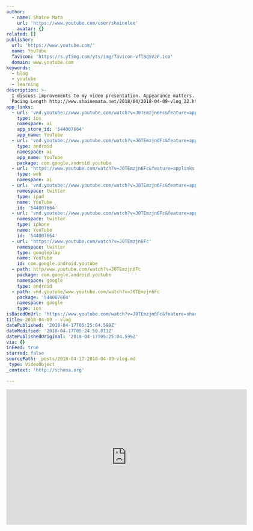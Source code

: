 ```yaml
---
author:
  - name: Shaine Mata
    url: 'https://www.youtube.com/user/shainelee'
    avatar: {}
related: []
publisher:
  url: 'https://www.youtube.com/'
  name: YouTube
  favicon: 'https://s.ytimg.com/yts/img/favicon-vfl8qSV2F.ico'
  domain: www.youtube.com
keywords:
  - blog
  - youtube
  - learning
description: >-
  I discuss improvements to my video presentation. Appearance matters. Lighting
  Pacing Length http://www.shainemata.net/2018/04/2018-04-09-vlog_22.html
app_links:
  - url: 'vnd.youtube://www.youtube.com/watch?v=J0TEmzjn6Fc&feature=applinks'
    type: ios
    namespace: ai
    app_store_id: '544007664'
    app_name: YouTube
  - url: 'vnd.youtube://www.youtube.com/watch?v=J0TEmzjn6Fc&feature=applinks'
    type: android
    namespace: ai
    app_name: YouTube
    package: com.google.android.youtube
  - url: 'https://www.youtube.com/watch?v=J0TEmzjn6Fc&feature=applinks'
    type: web
    namespace: ai
  - url: 'vnd.youtube://www.youtube.com/watch?v=J0TEmzjn6Fc&feature=applinks'
    namespace: twitter
    type: ipad
    name: YouTube
    id: '544007664'
  - url: 'vnd.youtube://www.youtube.com/watch?v=J0TEmzjn6Fc&feature=applinks'
    namespace: twitter
    type: iphone
    name: YouTube
    id: '544007664'
  - url: 'https://www.youtube.com/watch?v=J0TEmzjn6Fc'
    namespace: twitter
    type: googleplay
    name: YouTube
    id: com.google.android.youtube
  - path: http/www.youtube.com/watch?v=J0TEmzjn6Fc
    package: com.google.android.youtube
    namespace: google
    type: android
  - path: vnd.youtube/www.youtube.com/watch?v=J0TEmzjn6Fc
    package: '544007664'
    namespace: google
    type: ios
isBasedOnUrl: 'https://www.youtube.com/watch?v=J0TEmzjn6Fc&feature=share'
title: 2018-04-09 - vlog
datePublished: '2018-04-17T05:25:04.599Z'
dateModified: '2018-04-17T05:24:50.811Z'
datePublishedOriginal: '2018-04-17T05:25:04.599Z'
via: {}
inFeed: true
starred: false
sourcePath: _posts/2018-04-17-2018-04-09-vlog.md
_type: VideoObject
_context: 'http://schema.org'

---
```

<iframe src="https://cdn.embedly.com/widgets/media.html?src=https%3A%2F%2Fwww.youtube.com%2Fembed%2FJ0TEmzjn6Fc%3Ffeature%3Doembed&amp;url=http%3A%2F%2Fwww.youtube.com%2Fwatch%3Fv%3DJ0TEmzjn6Fc&amp;image=https%3A%2F%2Fi.ytimg.com%2Fvi%2FJ0TEmzjn6Fc%2Fhqdefault.jpg&amp;key=a715cf41cc93453ca338d350cd26f87b&amp;type=text%2Fhtml&amp;schema=youtube" width="640" height="360" scrolling="no" frameborder="0" allowfullscreen="" style=""></iframe>